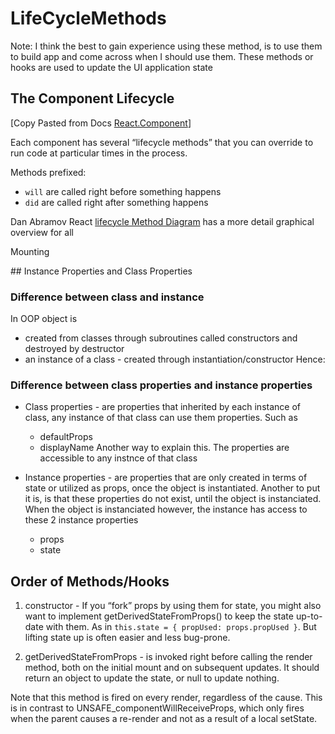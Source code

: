 # LifeCycleMethods
Note: I think the best to gain experience using these method, is to use them to build app and come across when I should use them.
These methods or hooks are used to update the UI application state

## The Component Lifecycle

[Copy Pasted from Docs [React.Component](https://reactjs.org/docs/react-component.html)]

Each component has several “lifecycle methods” that you can override to run code at particular times in the process.

Methods prefixed:
-  `will` are called right before something happens
-  `did` are called right after something happens

Dan Abramov React [lifecycle Method Diagram](https://twitter.com/dan_abramov/status/981712092611989509) has a more detail graphical overview for all 

Mounting

## Instance Properties and Class Properties
### Difference between class and instance
In OOP object is
  - created from classes through subroutines called constructors and destroyed by destructor
  - an instance of a class - created through instantiation/constructor
Hence:

### Difference between class properties and instance properties
- Class properties - are properties that inherited by each instance of class, any instance of that class can use them properties. Such as
  - defaultProps
  - displayName
  Another way to explain this. The properties are accessible to any instnce of that class

- Instance properties - are properties that are only created in terms of state or utilized as props, once the object is instantiated.
  Another to put it is, is that these properties do not exist, until the object is instanciated. 
  When the object is instanciated however, the instance has access to these 2 instance properties
  - props
  - state


## Order of Methods/Hooks
1. constructor - If you “fork” props by using them for state, you might also want to implement getDerivedStateFromProps() to keep the state up-to-date with them. As in `this.state = { propUsed: props.propUsed }`. But lifting state up is often easier and less bug-prone.

2. getDerivedStateFromProps - is invoked right before calling the render method, both on the initial mount and on subsequent updates. It should return an object to update the state, or null to update nothing.

Note that this method is fired on every render, regardless of the cause. This is in contrast to UNSAFE_componentWillReceiveProps, which only fires when the parent causes a re-render and not as a result of a local setState.
